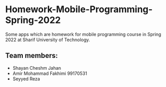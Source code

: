 # Homework-Mobile-Programming-Spring-2022
Some apps which are homework for mobile programming course in Spring 2022 at Sharif University of Technology.
## Team members:
+ Shayan Cheshm Jahan
+ Amir Mohammad Fakhimi 99170531
+ Seyyed Reza
